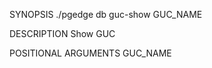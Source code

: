 
SYNOPSIS
    ./pgedge db guc-show GUC_NAME

DESCRIPTION
    Show GUC

POSITIONAL ARGUMENTS
    GUC_NAME
